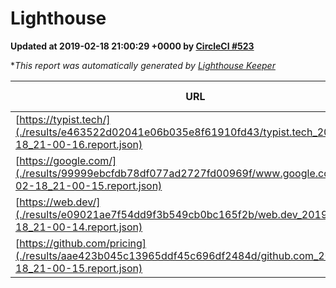 
# Lighthouse

**Updated at 2019-02-18 21:00:29 +0000 by [CircleCI #523](https://circleci.com/gh/ItinerisLtd/lighthouse-keeper-example/523)**

**This report was automatically generated by [Lighthouse Keeper](https://github.com/itinerisltd/lighthouse-keeper)*

| URL | Performance | Accessibility | Best Practices | SEO | PWA | Updated At |
| --- | --- | --- | --- | --- | --- | --- |
| [https://typist.tech/](./results/e463522d02041e06b035e8f61910fd43/typist.tech_2019-02-18_21-00-16.report.json) | 1 |  |  |  |  | 2019-02-18T21:00:16.699Z |
| [https://google.com/](./results/99999ebcfdb78df077ad2727fd00969f/www.google.com_2019-02-18_21-00-15.report.json) | 0.96 | 0.71 | 0.93 | 0.8 | 0.58 | 2019-02-18T21:00:15.056Z |
| [https://web.dev/](./results/e09021ae7f54dd9f3b549cb0bc165f2b/web.dev_2019-02-18_21-00-14.report.json) | 0.9 | 0.93 | 1 | 0.91 | 1 | 2019-02-18T21:00:14.644Z |
| [https://github.com/pricing](./results/aae423b045c13965ddf45c696df2484d/github.com_2019-02-18_21-00-15.report.json) | 0.65 | 0.89 | 0.93 | 0.9 | 0.58 | 2019-02-18T21:00:15.083Z |
